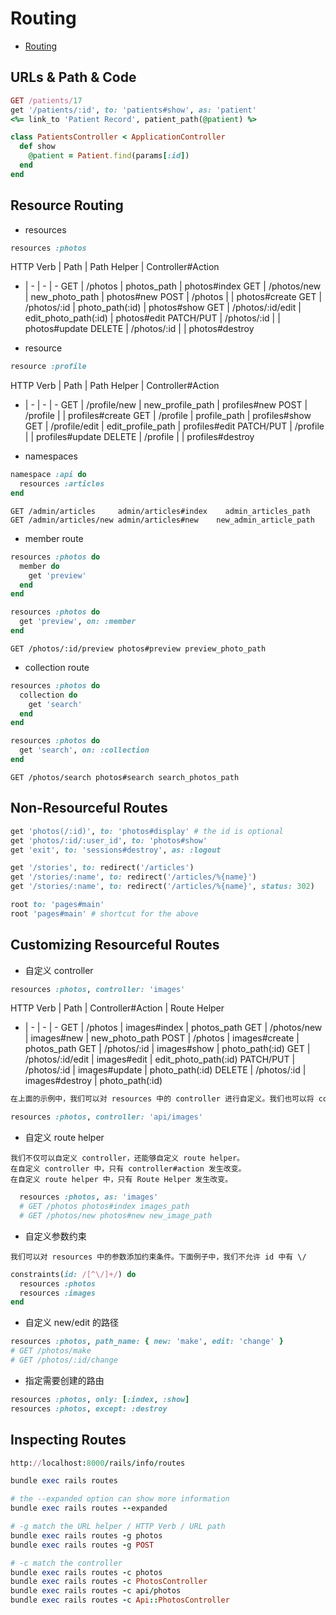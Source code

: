 # Routing

- [Routing](https://guides.rubyonrails.org/routing.html)

## URLs & Path & Code

```ruby
GET /patients/17
get '/patients/:id', to: 'patients#show', as: 'patient'
<%= link_to 'Patient Record', patient_path(@patient) %>
```

```ruby
class PatientsController < ApplicationController
  def show
    @patient = Patient.find(params[:id])
  end
end
```

## Resource Routing

- resources

```ruby
resources :photos
```

HTTP Verb | Path | Path Helper | Controller#Action
- | - | - | -
GET       | /photos          | photos_path          | photos#index
GET       | /photos/new      | new_photo_path       | photos#new
POST      | /photos          |                      | photos#create
GET       | /photos/:id      | photo_path(:id)      | photos#show
GET       | /photos/:id/edit | edit_photo_path(:id) | photos#edit
PATCH/PUT | /photos/:id      |                      | photos#update
DELETE    | /photos/:id      |                      | photos#destroy

- resource

```ruby
resource :profile
```

HTTP Verb | Path | Path Helper | Controller#Action
- | - | - | -
GET       | /profile/new  | new_profile_path  | profiles#new
POST      | /profile      |                   | profiles#create
GET       | /profile      | profile_path      | profiles#show
GET       | /profile/edit | edit_profile_path | profiles#edit
PATCH/PUT | /profile      |                   | profiles#update
DELETE    | /profile      |                   | profiles#destroy

- namespaces

```ruby
namespace :api do
  resources :articles
end
```

```
GET	/admin/articles	    admin/articles#index	admin_articles_path
GET	/admin/articles/new	admin/articles#new	  new_admin_article_path
```

- member route

```ruby
resources :photos do
  member do
    get 'preview'
  end
end
```

```ruby
resources :photos do
  get 'preview', on: :member
end
```

```
GET /photos/:id/preview photos#preview preview_photo_path
```

- collection route

```ruby
resources :photos do
  collection do
    get 'search'
  end
end
```

```ruby
resources :photos do
  get 'search', on: :collection
end
```

```
GET /photos/search photos#search search_photos_path
```

## Non-Resourceful Routes

```ruby
get 'photos(/:id)', to: 'photos#display' # the id is optional
get 'photos/:id/:user_id', to: 'photos#show'
get 'exit', to: 'sessions#destroy', as: :logout

get '/stories', to: redirect('/articles')
get '/stories/:name', to: redirect('/articles/%{name}')
get '/stories/:name', to: redirect('/articles/%{name}', status: 302)

root to: 'pages#main'
root 'pages#main' # shortcut for the above
```

## Customizing Resourceful Routes

- 自定义 controller

```ruby
resources :photos, controller: 'images'
```

HTTP Verb | Path | Controller#Action | Route Helper
- | - | - | -
GET       | /photos          | images#index   | photos_path
GET       | /photos/new      | images#new     | new_photo_path
POST      | /photos          | images#create  | photos_path
GET       | /photos/:id      | images#show    | photo_path(:id)
GET       | /photos/:id/edit | images#edit    | edit_photo_path(:id)
PATCH/PUT | /photos/:id      | images#update  | photo_path(:id)
DELETE    | /photos/:id      | images#destroy | photo_path(:id)

```ruby
在上面的示例中，我们可以对 resources 中的 controller 进行自定义。我们也可以将 controller 定义成为多层的形式。

resources :photos, controller: 'api/images'
```

- 自定义 route helper

```
我们不仅可以自定义 controller，还能够自定义 route helper。
在自定义 controller 中，只有 controller#action 发生改变。
在自定义 route helper 中，只有 Route Helper 发生改变。
```

```ruby
  resources :photos, as: 'images'
  # GET /photos photos#index images_path
  # GET /photos/new photos#new new_image_path
```

- 自定义参数约束

```
我们可以对 resources 中的参数添加约束条件。下面例子中，我们不允许 id 中有 \/
```

```ruby
constraints(id: /[^\/]+/) do
  resources :photos
  resources :images
end
```

- 自定义 new/edit 的路径

```ruby
resources :photos, path_name: { new: 'make', edit: 'change' }
# GET /photos/make
# GET /photos/:id/change
```

- 指定需要创建的路由

```ruby
resources :photos, only: [:index, :show]
resources :photos, except: :destroy
```

## Inspecting Routes

```ruby
http://localhost:8000/rails/info/routes

bundle exec rails routes

# the --expanded option can show more information
bundle exec rails routes --expanded

# -g match the URL helper / HTTP Verb / URL path
bundle exec rails routes -g photos
bundle exec rails routes -g POST

# -c match the controller
bundle exec rails routes -c photos
bundle exec rails routes -c PhotosController
bundle exec rails routes -c api/photos
bundle exec rails routes -c Api::PhotosController
```
